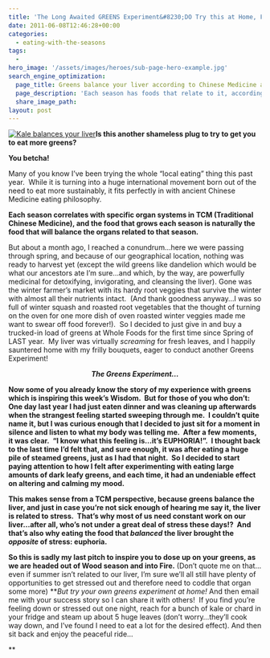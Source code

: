 ```yaml
---
title: 'The Long Awaited GREENS Experiment&#8230;DO Try this at Home, Folks!'
date: 2011-06-08T12:46:28+00:00
categories:
  - eating-with-the-seasons
tags:
  -
hero_image: '/assets/images/heroes/sub-page-hero-example.jpg'
search_engine_optimization:
  page_title: Greens balance your liver according to Chinese Medicine and acupuncture philosophy.
  page_description: 'Each season has foods that relate to it, according to acupuncture and Chinese Medicine philosophy.  And none are better for balancing and healing the liver in Springtime, than greens. '
  share_image_path:
layout: post
---
```

[<img class="size-thumbnail wp-image-1069 alignleft" title="Kale is good for your liver" src="/assets/images/wp-content/uploads/2011/06/kale-150x112.jpg" alt="Kale balances your liver" width="150" height="112" srcset="/assets/images/wp-content/uploads/2011/06/kale-150x112.jpg 150w, /assets/images/wp-content/uploads/2011/06/kale-300x225.jpg 300w, /assets/images/wp-content/uploads/2011/06/kale.jpg 680w" sizes="(max-width: 150px) 100vw, 150px" />](/assets/images/wp-content/uploads/2011/06/kale.jpg)**Is this another shameless plug to try to get you to eat more greens?**

**You betcha!**

Many of you know I&#8217;ve been trying the whole &#8220;local eating&#8221; thing this past year.  While it is turning into a huge international movement born out of the need to eat more sustainably, it fits perfectly in with ancient Chinese Medicine eating philosophy.

**Each season correlates with specific organ systems in TCM (Traditional Chinese Medicine), and the food that grows each season is naturally the food that will balance the organs related to that season.**

But about a month ago, I reached a conundrum&#8230;here we were passing through spring, and because of our geographical location, nothing was ready to harvest yet (except the wild greens like dandelion which would be what our ancestors ate I&#8217;m sure&#8230;and which, by the way, are powerfully medicinal for detoxifying, invigorating, and cleansing the liver). Gone was the winter farmer&#8217;s market with its hardy root veggies that survive the winter with almost all their nutrients intact.  (And thank goodness anyway&#8230;I was so full of winter squash and roasted root vegetables that the thought of turning on the oven for one more dish of oven roasted winter veggies made me want to swear off food forever!).  So I decided to just give in and buy a trucked-in load of greens at Whole Foods for the first time since Spring of LAST year.  My liver was virtually _screaming_ for fresh leaves, and I happily sauntered home with my frilly bouquets, eager to conduct another Greens Experiment!

<p style="text-align: center;">
  <em><strong>The Greens Experiment&#8230;</strong></em>
</p>

**Now some of you already know the story of my experience with greens which is inspiring this week&#8217;s Wisdom.  But for those of you who don&#8217;t: One day last year I had just eaten dinner and was cleaning up afterwards when the strangest feeling started sweeping through me.  I couldn&#8217;t quite name it, but I was curious enough that I decided to just sit for a moment in silence and listen to what my body was telling me.  After a few moments, it was clear.  &#8220;I know what this feeling is&#8230;it&#8217;s EUPHORIA!&#8221;.  I thought back to the last time I&#8217;d felt that, and sure enough, it was after eating a huge pile of steamed greens, just as I had that night.  So I decided to start paying attention to how I felt after experimenting with eating large amounts of dark leafy greens, and each time, it had an undeniable effect on altering and calming my mood.**

**This makes sense from a TCM perspective, because greens balance the liver, and just in case you&#8217;re not sick enough of hearing me say it, the liver is related to stress.  That&#8217;s why most of us need constant work on our liver&#8230;after all, who&#8217;s not under a great deal of stress these days!?  And that&#8217;s also why eating the food that _balanced_ the liver brought the _opposite_ of stress: euphoria.**

**So this is sadly my last pitch to inspire you to dose up on your greens, as we are headed out of Wood season and into Fire.** (Don&#8217;t quote me on that&#8230;even if summer isn&#8217;t related to our liver, I&#8217;m sure we&#8217;ll all still have plenty of opportunities to get stressed out and therefore need to coddle that organ some more) **_But try your own greens experiment at home!_ And then email me with your success story so I can share it with others!  If you find you&#8217;re feeling down or stressed out one night, reach for a bunch of kale or chard in your fridge and steam up about 5 huge leaves (don&#8217;t worry&#8230;they&#8217;ll cook way down, and I&#8217;ve found I need to eat a lot for the desired effect). And then sit back and enjoy the peaceful ride&#8230;
  
**